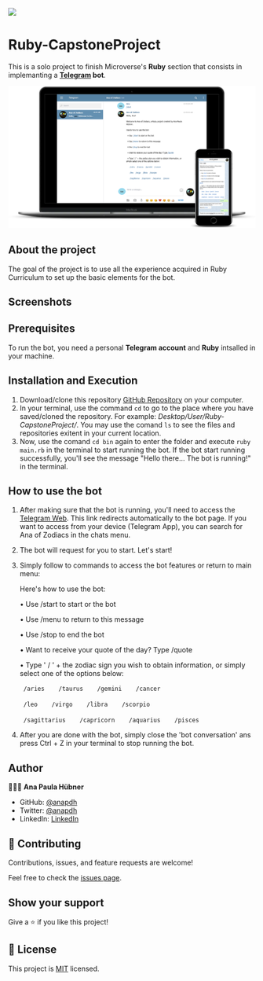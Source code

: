 
![](https://img.shields.io/badge/Microverse-blueviolet)

# Ruby-CapstoneProject

This is a solo project to finish Microverse's **Ruby** section that consists in implemanting a **[Telegram](https://en.wikipedia.org/wiki/Telegram_(software)) bot**.

![screenshot](./lib/imgs/screenshot.png)

## About the project

The goal of the project is to use all the experience acquired in Ruby Curriculum to set up the basic elements for the bot.

## Screenshots

## Prerequisites

To run the bot, you need a personal **Telegram account** and **Ruby** intsalled in your machine.

## Installation and Execution

  1. Download/clone this repository [GitHub Repository](https://github.com/anapdh/Ruby-CapstoneProject) on your computer.
  2. In your terminal, use the command `cd` to go to the place where you have saved/cloned the repository. For example: _Desktop/User/Ruby-CapstoneProject/_. You may use the comand `ls` to see the files and repositories exitent in your current location.
  3. Now, use the comand `cd bin` again to enter the folder and execute `ruby main.rb` in the terminal to start running the bot.
If the bot start running successfully, you'll see the message "Hello there... The bot is running!" in the terminal.

## How to use the bot

  1. After making sure that the bot is running, you'll need to access the [Telegram Web](https://web.telegram.org/#/im?p=@AnaOfZodiacs_bot). This link redirects automatically to the bot page. If you want to access from your device (Telegram App), you can search for Ana of Zodiacs in the chats menu.
  2. The bot will request for you to start. Let's start!
  3. Simply follow to commands to access the bot features or return to main menu:

      Here's how to use the bot:

      • Use  /start to start or the bot

      • Use /menu to return to this message

      • Use /stop to end the bot

      • Want to receive your quote of the day? Type /quote

      • Type ' / ' + the zodiac sign you wish to obtain information, or simply select one of the options below:

          /aries    /taurus    /gemini    /cancer

          /leo    /virgo    /libra    /scorpio

          /sagittarius    /capricorn    /aquarius    /pisces

  4. After you are done with the bot, simply close the 'bot conversation' ans press Ctrl + Z in your terminal to stop running the bot.

## Author

👩🏼‍💻 **Ana Paula Hübner**

- GitHub: [@anapdh](https://github.com/anapdh)
- Twitter: [@anapdh](https://twitter.com/anapdh)
- LinkedIn: [LinkedIn](https://www.linkedin.com/in/ana-paula-hübner-7a9484181)


## 🤝 Contributing

Contributions, issues, and feature requests are welcome!

Feel free to check the [issues page](https://github.com/anapdh/Ruby-CapstoneProject/issues).


## Show your support

Give a ⭐️ if you like this project!


## 📝 License

This project is [MIT](./LICENSE) licensed.
